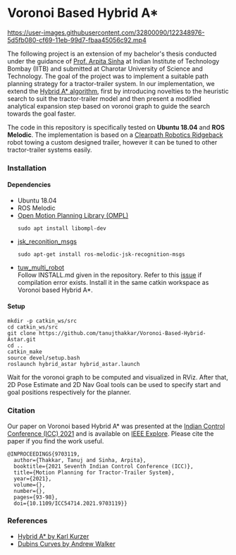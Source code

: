 # Voronoi Based Hybrid A*


https://user-images.githubusercontent.com/32800090/122348976-5d5fb080-cf69-11eb-99d7-fbaa45056c92.mp4


The following project is an extension of my bachelor's thesis conducted under the guidance of 
[Prof. Arpita Sinha](https://scholar.google.com/citations?user=ROSN3WgAAAAJ&hl=en&oi=ao) at Indian Institute of Technology Bombay (IITB) and submitted at 
Charotar University of Science and Technology. The goal of the project was to implement a suitable path planning strategy for a tractor-trailer system. In our 
implementation, we extend the [Hybrid A* algorithm](https://ai.stanford.edu/~ddolgov/papers/dolgov_gpp_stair08.pdf), first by introducing novelties to the 
heuristic search to suit the tractor-trailer model and then present a modified analytical expansion step based on voronoi graph to guide the search towards 
the goal faster.

The code in this repository is specifically tested on <b>Ubuntu 18.04</b> and <b>ROS Melodic</b>. The implementation is based on a 
[Clearpath Robotics Ridgeback](https://clearpathrobotics.com/ridgeback-indoor-robot-platform/) robot towing a custom designed trailer, however it can be tuned
to other tractor-trailer systems easily.

<h3>Installation</h3>

<h4>Dependencies</h4>
<ul>
<li>Ubuntu 18.04</li>
<li>ROS Melodic</li>
<li><a href="http://ompl.kavrakilab.org/">Open Motion Planning Library (OMPL)</a></li>
 
```
sudo apt install libompl-dev
```
  
<li><a href="http://wiki.ros.org/jsk_recognition_msgs">jsk_reconition_msgs</a></li>

```
sudo apt-get install ros-melodic-jsk-recognition-msgs
```

<li><a href="https://github.com/tuw-robotics/tuw_multi_robot">tuw_multi_robot</a></li>
Follow INSTALL.md given in the repository. Refer to this <a href="https://github.com/tuw-robotics/tuw_multi_robot/issues/29">issue</a> if compilation error exists. Install it in the same catkin workspace as Voronoi based Hybrid A*.
</ul>

<h4>Setup</h4>

```
mkdir -p catkin_ws/src
cd catkin_ws/src
git clone https://github.com/tanujthakkar/Voronoi-Based-Hybrid-Astar.git
cd ..
catkin_make
source devel/setup.bash
roslaunch hybrid_astar hybrid_astar.launch
```

Wait for the voronoi graph to be computed and visualized in RViz. After that, 2D Pose Estimate and 2D Nav Goal tools can be used to specify start and goal 
positions respectively for the planner.

<h3>Citation</h3>
Our paper on Voronoi based Hybrid A* was presented at the <a href="https://controlsociety.org/icc/">Indian Control Conference (ICC) 2021</a> and is available on <a href="https://ieeexplore.ieee.org/document/9703119">IEEE Explore</a>. Please cite the paper if you find the work useful.

```
@INPROCEEDINGS{9703119,
  author={Thakkar, Tanuj and Sinha, Arpita},  
  booktitle={2021 Seventh Indian Control Conference (ICC)},   
  title={Motion Planning for Tractor-Trailer System},   
  year={2021},  
  volume={},  
  number={},  
  pages={93-98},  
  doi={10.1109/ICC54714.2021.9703119}}
```

<h3>References</h3>
<ul>
<li><a href="https://github.com/karlkurzer/path_planner">Hybrid A* by Karl Kurzer</a></li>
<li><a href="https://github.com/AndrewWalker/Dubins-Curves">Dubins Curves by Andrew Walker</a></li>
</ul>
